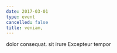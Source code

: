 ```yaml
---
date: 2017-03-01
type: event
cancelled: false
title: veniam,
---
```

dolor consequat. sit irure Excepteur tempor
